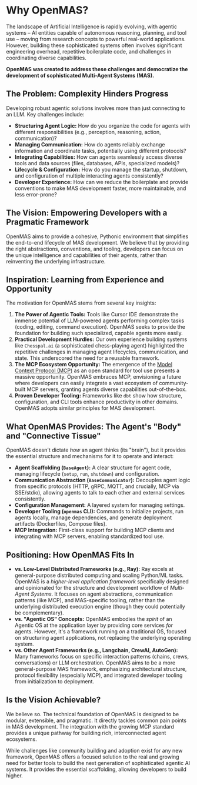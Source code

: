 # Why OpenMAS?

The landscape of Artificial Intelligence is rapidly evolving, with agentic systems – AI entities capable of autonomous reasoning, planning, and tool use – moving from research concepts to powerful real-world applications. However, building these sophisticated systems often involves significant engineering overhead, repetitive boilerplate code, and challenges in coordinating diverse capabilities.

**OpenMAS was created to address these challenges and democratize the development of sophisticated Multi-Agent Systems (MAS).**

## The Problem: Complexity Hinders Progress

Developing robust agentic solutions involves more than just connecting to an LLM. Key challenges include:

* **Structuring Agent Logic:** How do you organize the code for agents with different responsibilities (e.g., perception, reasoning, action, communication)?
* **Managing Communication:** How do agents reliably exchange information and coordinate tasks, potentially using different protocols?
* **Integrating Capabilities:** How can agents seamlessly access diverse tools and data sources (files, databases, APIs, specialized models)?
* **Lifecycle & Configuration:** How do you manage the startup, shutdown, and configuration of multiple interacting agents consistently?
* **Developer Experience:** How can we reduce the boilerplate and provide conventions to make MAS development faster, more maintainable, and less error-prone?

## The Vision: Empowering Developers with a Pragmatic Framework

OpenMAS aims to provide a cohesive, Pythonic environment that simplifies the end-to-end lifecycle of MAS development. We believe that by providing the right abstractions, conventions, and tooling, developers can focus on the unique intelligence and capabilities of their agents, rather than reinventing the underlying infrastructure.

## Inspiration: Learning from Experience and Opportunity

The motivation for OpenMAS stems from several key insights:

1.  **The Power of Agentic Tools:** Tools like Cursor IDE demonstrate the immense potential of LLM-powered agents performing complex tasks (coding, editing, command execution). OpenMAS seeks to provide the foundation for building such specialized, capable agents more easily.
2.  **Practical Development Hurdles:** Our own experience building systems like `Chesspal.ai` (a sophisticated chess-playing agent) highlighted the repetitive challenges in managing agent lifecycles, communication, and state. This underscored the need for a reusable framework.
3.  **The MCP Ecosystem Opportunity:** The emergence of the [Model Context Protocol (MCP)](https://docs.anthropic.com/en/mcp) as an open standard for tool use presents a massive opportunity. OpenMAS embraces MCP, envisioning a future where developers can easily integrate a vast ecosystem of community-built MCP servers, granting agents diverse capabilities out-of-the-box.
4.  **Proven Developer Tooling:** Frameworks like `dbt` show how structure, configuration, and CLI tools enhance productivity in other domains. OpenMAS adopts similar principles for MAS development.

## What OpenMAS Provides: The Agent's "Body" and "Connective Tissue"

OpenMAS doesn't dictate *how* an agent thinks (its "brain"), but it provides the essential structure and mechanisms for it to operate and interact:

* **Agent Scaffolding (`BaseAgent`):** A clear structure for agent code, managing lifecycle (`setup`, `run`, `shutdown`) and configuration.
* **Communication Abstraction (`BaseCommunicator`):** Decouples agent logic from specific protocols (HTTP, gRPC, MQTT, and crucially, MCP via SSE/stdio), allowing agents to talk to each other and external services consistently.
* **Configuration Management:** A layered system for managing settings.
* **Developer Tooling (`openmas` CLI):** Commands to initialize projects, run agents locally, manage dependencies, and generate deployment artifacts (Dockerfiles, Compose files).
* **MCP Integration:** First-class support for building MCP clients and integrating with MCP servers, enabling standardized tool use.

## Positioning: How OpenMAS Fits In

* **vs. Low-Level Distributed Frameworks (e.g., Ray):** Ray excels at general-purpose distributed computing and scaling Python/ML tasks. OpenMAS is a *higher-level application framework* specifically designed and opinionated for the structure and development workflow of *Multi-Agent Systems*. It focuses on agent abstractions, communication patterns (like MCP), and MAS-specific tooling, rather than the underlying distributed execution engine (though they could potentially be complementary).
* **vs. "Agentic OS" Concepts:** OpenMAS embodies the *spirit* of an Agentic OS at the application layer by providing core services *for* agents. However, it's a framework running *on* a traditional OS, focused on structuring agent applications, not replacing the underlying operating system.
* **vs. Other Agent Frameworks (e.g., Langchain, CrewAI, AutoGen):** Many frameworks focus on specific interaction patterns (chains, crews, conversations) or LLM orchestration. OpenMAS aims to be a more general-purpose MAS framework, emphasizing architectural structure, protocol flexibility (especially MCP), and integrated developer tooling from initialization to deployment.

## Is the Vision Achievable?

We believe so. The technical foundation of OpenMAS is designed to be modular, extensible, and pragmatic. It directly tackles common pain points in MAS development. The integration with the growing MCP standard provides a unique pathway for building rich, interconnected agent ecosystems.

While challenges like community building and adoption exist for any new framework, OpenMAS offers a focused solution to the real and growing need for better tools to build the next generation of sophisticated agentic AI systems. It provides the essential scaffolding, allowing developers to build higher.
